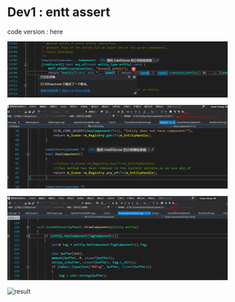 # Dev1 : entt assert

code version : here

![Assert1](Assert1.PNG)

![Assert2](Assert2.PNG)

![Assert3](Assert3.PNG)

![result](result.gif)


